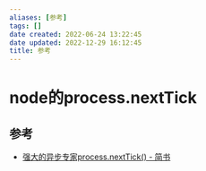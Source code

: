 ```yaml
---
aliases: [参考]
tags: []
date created: 2022-06-24 13:22:45
date updated: 2022-12-29 16:12:45
title: 参考
---
```


# node的process.nextTick

## 参考

- [强大的异步专家process.nextTick() - 简书](https://www.jianshu.com/p/5328c72279ff)
